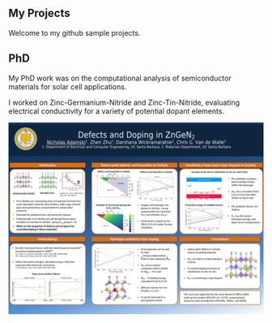 ## My Projects
Welcome to my github sample projects. 

## PhD 
My PhD work was on the computational analysis of semiconductor materials for solar cell applications. 

I worked on Zinc-Germanium-Nitride and Zinc-Tin-Nitride, evaluating electrical conductivity for a variety of potential dopant elements. 

![ZnGeN2 Conductivity for candidate dopants](https://github.com/nadamski/SampleProjects/blob/main/PhD_research/ZnGeN2_Doping/AdamskiGRCposter081018.png)
